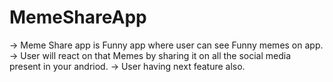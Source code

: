 # MemeShareApp
-> Meme Share app is Funny app where user can see Funny memes on app.
-> User will react on that Memes by sharing it on all the social media present in your andriod. 
-> User having next feature also.

